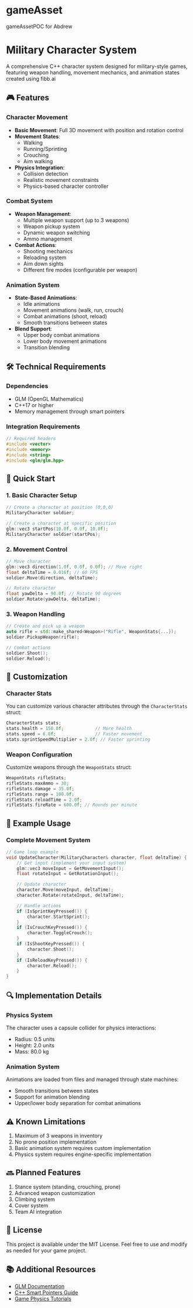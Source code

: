 # gameAsset
gameAssetPOC for Abdrew
# Military Character System
A comprehensive C++ character system designed for military-style games, featuring weapon handling, movement mechanics, and animation states created using fibb.ai

## 🎮 Features

### Character Movement
- **Basic Movement**: Full 3D movement with position and rotation control
- **Movement States**:
  - Walking
  - Running/Sprinting
  - Crouching
  - Aim walking
- **Physics Integration**:
  - Collision detection
  - Realistic movement constraints
  - Physics-based character controller

### Combat System
- **Weapon Management**:
  - Multiple weapon support (up to 3 weapons)
  - Weapon pickup system
  - Dynamic weapon switching
  - Ammo management
- **Combat Actions**:
  - Shooting mechanics
  - Reloading system
  - Aim down sights
  - Different fire modes (configurable per weapon)

### Animation System
- **State-Based Animations**:
  - Idle animations
  - Movement animations (walk, run, crouch)
  - Combat animations (shoot, reload)
  - Smooth transitions between states
- **Blend Support**:
  - Upper body combat animations
  - Lower body movement animations
  - Transition blending

## 🛠️ Technical Requirements

### Dependencies
- GLM (OpenGL Mathematics)
- C++17 or higher
- Memory management through smart pointers

### Integration Requirements
```cpp
// Required headers
#include <vector>
#include <memory>
#include <string>
#include <glm/glm.hpp>
```

## 🚀 Quick Start

### 1. Basic Character Setup
```cpp
// Create a character at position (0,0,0)
MilitaryCharacter soldier;

// Create a character at specific position
glm::vec3 startPos(10.0f, 0.0f, 10.0f);
MilitaryCharacter soldier(startPos);
```

### 2. Movement Control
```cpp
// Move character
glm::vec3 direction(1.0f, 0.0f, 0.0f); // Move right
float deltaTime = 0.016f; // 60 FPS
soldier.Move(direction, deltaTime);

// Rotate character
float yawDelta = 90.0f; // Rotate 90 degrees
soldier.Rotate(yawDelta, deltaTime);
```

### 3. Weapon Handling
```cpp
// Create and pick up a weapon
auto rifle = std::make_shared<Weapon>("Rifle", WeaponStats{...});
soldier.PickupWeapon(rifle);

// Combat actions
soldier.Shoot();
soldier.Reload();
```

## 🔧 Customization

### Character Stats
You can customize various character attributes through the `CharacterStats` struct:
```cpp
CharacterStats stats;
stats.health = 150.0f;            // More health
stats.speed = 6.0f;               // Faster movement
stats.sprintSpeedMultiplier = 2.0f; // Faster sprinting
```

### Weapon Configuration
Customize weapons through the `WeaponStats` struct:
```cpp
WeaponStats rifleStats;
rifleStats.maxAmmo = 30;
rifleStats.damage = 35.0f;
rifleStats.range = 100.0f;
rifleStats.reloadTime = 2.0f;
rifleStats.fireRate = 600.0f; // Rounds per minute
```

## 🎯 Example Usage

### Complete Movement System
```cpp
// Game loop example
void UpdateCharacter(MilitaryCharacter& character, float deltaTime) {
    // Get input (implement your input system)
    glm::vec3 moveInput = GetMovementInput();
    float rotateInput = GetRotationInput();

    // Update character
    character.Move(moveInput, deltaTime);
    character.Rotate(rotateInput, deltaTime);

    // Handle actions
    if (IsSprintKeyPressed()) {
        character.StartSprint();
    }
    if (IsCrouchKeyPressed()) {
        character.ToggleCrouch();
    }
    if (IsShootKeyPressed()) {
        character.Shoot();
    }
    if (IsReloadKeyPressed()) {
        character.Reload();
    }
}
```

## 🔍 Implementation Details

### Physics System
The character uses a capsule collider for physics interactions:
- Radius: 0.5 units
- Height: 2.0 units
- Mass: 80.0 kg

### Animation System
Animations are loaded from files and managed through state machines:
- Smooth transitions between states
- Support for animation blending
- Upper/lower body separation for combat animations

## ⚠️ Known Limitations

1. Maximum of 3 weapons in inventory
2. No prone position implementation
3. Basic animation system requires custom implementation
4. Physics system requires engine-specific implementation

## 🔜 Planned Features

1. Stance system (standing, crouching, prone)
2. Advanced weapon customization
3. Climbing system
4. Cover system
5. Team AI integration


## 📝 License

This project is available under the MIT License. Feel free to use and modify as needed for your game project.

## 📚 Additional Resources

- [GLM Documentation](https://github.com/g-truc/glm)
- [C++ Smart Pointers Guide](https://en.cppreference.com/w/cpp/memory/smart_ptr)
- [Game Physics Tutorials](https://gafferongames.com/)

